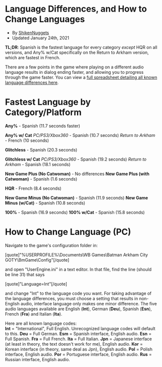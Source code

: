 # Language Differences, and How to Change Languages
- By [ShikenNuggets](https://www.speedrun.com/user/ShikenNuggets)
- Updated January 24th, 2021

**TL;DR**: Spanish is the fastest language for every category *except* HQR on all versions, and Any% w/Cat specifically on the Return to Arkham version, which are fastest in French.

There are a few points in the game where playing on a different audio language results in dialog ending faster, and allowing you to progress through the game faster. You can view a [full spreadsheet detailing all known language differences here](https://docs.google.com/spreadsheets/d/1IKkIDsWLHIBuIRkccrBSSW0kj0DUEJzlh97NLzSERkw/edit#gid=0).

# Fastest Language by Category/Platform
**Any%** - Spanish (11.7 seconds faster)

**Any% w/ Cat**
*PC/PS3/Xbox360* - Spanish (10.7 seconds)
*Return to Arkham* - French (10 seconds)

**Glitchless** - Spanish (20.3 seconds)

**Glitchless w/ Cat**
*PC/PS3/Xbox360* - Spanish (19.2 seconds)
*Return to Arkham* - Spanish (18.1 seconds)

**New Game Plus (No Catwoman)** - No differences
**New Game Plus (with Catwoman)** - Spanish (1.6 seconds)

**HQR** - French (8.4 seconds)

**New Game Minus (No Catwoman)** - Spanish (11.9 seconds)
**New Game Minus (w/Cat)** - Spanish (10.8 seconds) 

**100%** - Spanish (16.9 seconds)
**100% w/Cat** - Spanish (15.8 seconds)

# How to Change Language (PC)
Navigate to the game's configuration folder in:

[quote]"%USERPROFILE%\Documents\WB Games\Batman Arkham City GOTY\BmGame\Config\"[/quote]

and open "UserEngine.ini" in a text editor. In that file, find the line (should be line 31) that says

[quote]"Language=Int"[/quote]

and change "Int" to the language code you want. For taking advantage of the language differences, you must choose a setting that results in non-English audio, interface language only makes one minor difference. The five audio languages available are English (**Int**), German (**Deu**), Spanish (**Esn**), French (**Fra**) and Italian (**Ita**).

Here are all known language codes:  
**Int** = "International", Full English. Unrecognized language codes will default to this.
**Deu** = Full German.
**Esm** = Spanish interface, English audio.
**Esn** = Full Spanish.
**Fra** = Full French.
**Ita** = Full Italian.
**Jpn** = Japanese interface (at least in theory, the text doesn't work for me), English audio.
**Kor** = Korean interface (in theory, same deal as Jpn), English audio.
**Pol** = Polish interface, English audio.
**Por** = Portuguese interface, English audio.
**Rus** = Russian interface, English audio.